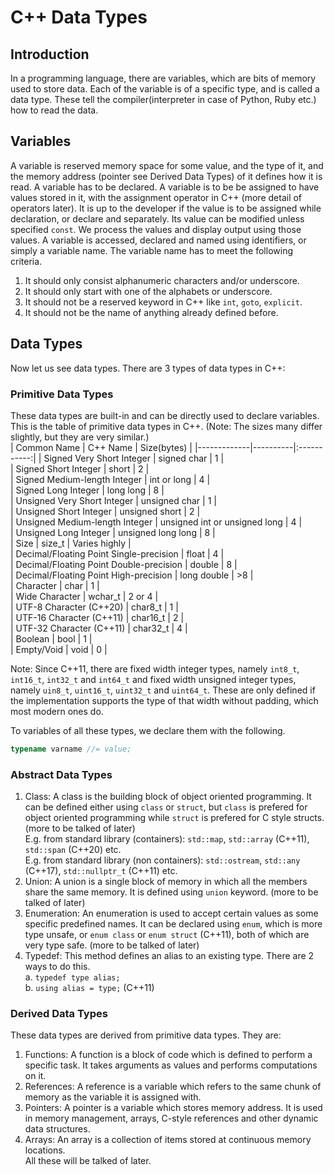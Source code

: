 # C++ Data Types  
## Introduction  
In a programming language, there are variables, which are bits of memory used to store data. Each of the variable is of a specific type, and is called a data type. These tell the compiler(interpreter in case of Python, Ruby etc.) how to read the data.  
## Variables  
A variable is reserved memory space for some value, and the type of it, and the memory address (pointer see Derived Data Types) of it defines how it is read. A variable has to be declared. A variable is to be be assigned to have values stored in it, with the assignment operator in C++ (more detail of operators later). It is up to the developer if the value is to be assigned while declaration, or declare and separately. Its value can be modified unless specified `const`. We process the values and display output using those values. A variable is accessed, declared and named using identifiers, or simply a variable name. The variable name has to meet the following criteria.  
1. It should only consist alphanumeric characters and/or underscore.
2. It should only start with one of the alphabets or underscore.  
3. It should not be a reserved keyword in C++ like `int`, `goto`, `explicit`.  
4. It should not be the name of anything already defined before.  
## Data Types  
Now let us see data types. There are 3 types of data types in C++:  
### Primitive Data Types  
These data types are built-in and can be directly used to declare variables. This is the table of primitive data types in C++. (Note: The sizes many differ slightly, but they are very similar.)  
| Common Name | C++ Name | Size(bytes) | 
|-------------|----------|:-----------:|
| Signed Very Short Integer | signed char | 1 |  
| Signed Short Integer | short | 2 |  
| Signed Medium-length Integer | int or long | 4 |  
| Signed Long Integer | long long | 8 |  
| Unsigned Very Short Integer | unsigned char | 1 |  
| Unsigned Short Integer | unsigned short | 2 |  
| Unsigned Medium-length Integer | unsigned int or unsigned long | 4 |  
| Unsigned Long Integer | unsigned long long | 8 |  
| Size | size_t | Varies highly |  
| Decimal/Floating Point Single-precision | float | 4 |  
| Decimal/Floating Point Double-precision | double | 8 |  
| Decimal/Floating Point High-precision | long double | >8 |  
| Character | char | 1 |  
| Wide Character | wchar_t | 2 or 4 |  
| UTF-8 Character (C++20) | char8_t | 1 |  
| UTF-16 Character (C++11) | char16_t | 2 |  
| UTF-32 Character (C++11) | char32_t | 4 |  
| Boolean | bool | 1 |  
| Empty/Void | void | 0 |  

Note: Since C++11, there are fixed width integer types, namely `int8_t`, `int16_t`, `int32_t` and `int64_t` and fixed width unsigned integer types, namely `uin8_t`, `uint16_t`, `uint32_t` and `uint64_t`. These are only defined if the implementation supports the type of that width without padding, which most modern ones do.  

To variables of all these types, we declare them with the following.  
```c++
typename varname //= value;
```  
### Abstract Data Types  
1. Class: A class is the building block of object oriented programming. It can be defined either using `class` or `struct`, but `class` is prefered for object oriented programming while `struct` is prefered for C style structs. (more to be talked of later)  
E.g. from standard library (containers): `std::map`, `std::array` (C++11), `std::span` (C++20) etc.  
E.g. from standard library (non containers): `std::ostream`, `std::any` (C++17), `std::nullptr_t` (C++11) etc.  
2. Union: A union is a single block of memory in which all the members share the same memory. It is defined using `union` keyword. (more to be talked of later)  
3. Enumeration: An enumeration is used to accept certain values as some specific predefined names. It can be declared using `enum`, which is more type unsafe, or `enum class` or `enum struct` (C++11), both of which are very type safe. (more to be talked of later)  
4. Typedef: This method defines an alias to an existing type. There are 2 ways to do this.  
a. `typedef type alias;`  
b. `using alias = type;` (C++11)  
### Derived Data Types  
These data types are derived from primitive data types. They are:  
1. Functions: A function is a block of code which is defined to perform a specific task. It takes arguments as values and performs computations on it.  
2. References: A reference is a variable which refers to the same chunk of memory as the variable it is assigned with.  
3. Pointers: A pointer is a variable which stores memory address. It is used in memory management, arrays, C-style references and other dynamic data structures.  
4. Arrays: An array is a collection of items stored at continuous memory locations.  
All these will be talked of later.  
